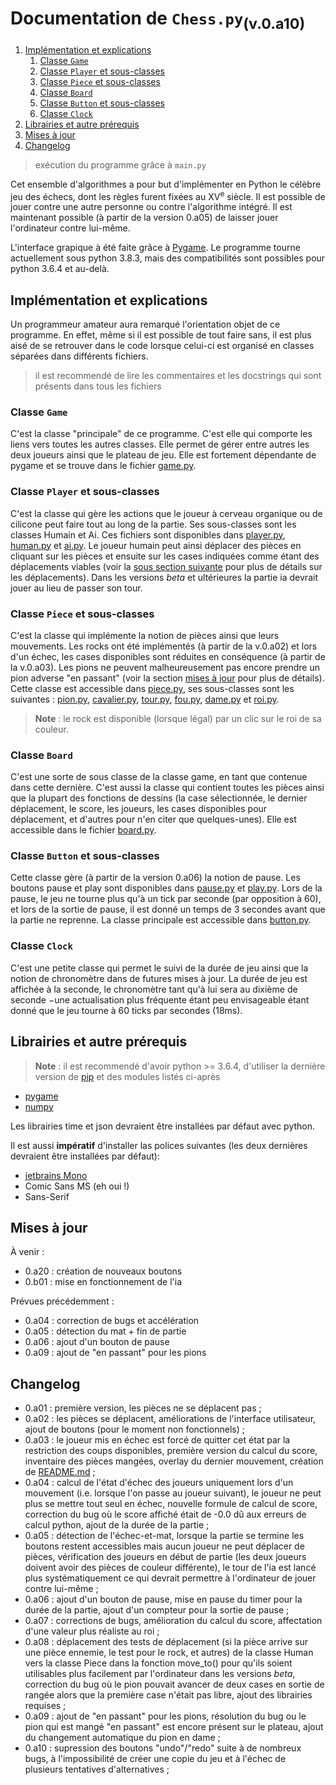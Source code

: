 # Documentation de `Chess.py`<sub>(v.0.a10)</sub>

1. [Implémentation et explications](#implémentation-et-explications)
   1. [Classe ``Game``](#classe-game)
   2. [Classe ``Player`` et sous-classes](#classe-player-et-sous-classes)
   3. [Classe ``Piece`` et sous-classes](#classe-piece-et-sous-classes)
   4. [Classe ``Board``](#classe-board)
   5. [Classe ``Button`` et sous-classes](#classe-button-et-sous-classes)
   6. [Classe ``Clock``](#classe-clock)
2. [Librairies et autre prérequis](#librairies-et-autre-prérequis)
3. [Mises à jour](#mises-à-jour)
4. [Changelog](#changelog)

> exécution du programme grâce à `main.py`

Cet ensemble d'algorithmes a pour but d'implémenter en Python le célèbre jeu des échecs, dont les règles furent fixées au XV<sup>e</sup> siècle. Il est possible de jouer contre une autre personne ou contre l'algorithme intégré. Il est maintenant possible (à partir de la version 0.a05) de laisser jouer l'ordinateur contre lui-même.

L'interface grapique à été faite grâce à [Pygame](https://www.pygame.org/). Le programme tourne actuellement sous python 3.8.3, mais des compatibilités sont possibles pour python 3.6.4 et au-delà.

## Implémentation et explications

Un programmeur amateur aura remarqué l'orientation objet de ce programme. En effet, même si il est possible de tout faire sans, il est plus aisé de se retrouver dans le code lorsque celui-ci est organisé en classes séparées dans différents fichiers.

> il est recommendé de lire les commentaires et les docstrings qui sont présents dans tous les fichiers

### Classe ``Game``

C'est la classe "principale" de ce programme. C'est elle qui comporte les liens vers toutes les autres classes. Elle permet de gérer entre autres les deux joueurs ainsi que le plateau de jeu. Elle est fortement dépendante de pygame et se trouve dans le fichier [game.py](game.py).

### Classe ``Player`` et sous-classes

C'est la classe qui gère les actions que le joueur à cerveau organique ou de cilicone peut faire tout au long de la partie. Ses sous-classes sont les classes Humain et Ai. Ces fichiers sont disponibles dans [player.py](player.py), [human.py](human.py) et [ai.py](ai.py). Le joueur humain peut ainsi déplacer des pièces en cliquant sur les pièces et ensuite sur les cases indiquées comme étant des déplacements viables (voir la [sous section suivante](#classe-piece-et-sous-classes) pour plus de détails sur les déplacements). Dans les versions _beta_ et ultérieures la partie ia devrait jouer au lieu de passer son tour.

### Classe ``Piece`` et sous-classes

C'est la classe qui implémente la notion de pièces ainsi que leurs mouvements. Les rocks ont été implémentés (à partir de la v.0.a02) et lors d'un échec, les cases disponibles sont réduites en conséquence (à partir de la v.0.a03). Les pions ne peuvent malheureusement pas encore prendre un pion adverse "en passant" (voir la section [mises à jour](#mises-à-jour) pour plus de détails). Cette classe est accessible dans [piece.py](piece.py), ses sous-classes sont les suivantes : [pion.py](pion.py), [cavalier.py](cavalier.py), [tour.py](tour.py), [fou.py](fou.py), [dame.py](dame.py) et [roi.py](roi.py).

> __**Note**__ : le rock est disponible (lorsque légal) par un clic sur le roi de sa couleur.

### Classe ``Board``

C'est une sorte de sous classe de la classe game, en tant que contenue dans cette dernière. C'est aussi la classe qui contient toutes les pièces ainsi que la plupart des fonctions de dessins (la case sélectionnée, le dernier déplacement, le score, les joueurs, les cases disponibles pour déplacement, et d'autres pour n'en citer que quelques-unes). Elle est accessible dans le fichier [board.py](board.py).

### Classe ``Button`` et sous-classes

Cette classe gère (à partir de la version 0.a06) la notion de pause. Les boutons pause et play sont disponibles dans [pause.py](pause.py) et [play.py](play.py). Lors de la pause, le jeu ne tourne plus qu'à un tick par seconde (par opposition à 60), et lors de la sortie de pause, il est donné un temps de 3 secondes avant que la partie ne reprenne. La classe principale est accessible dans [button.py](button.py).

### Classe ``Clock``

C'est une petite classe qui permet le suivi de la durée de jeu ainsi que la notion de chronomètre dans de futures mises à jour. La durée de jeu est affichée à la seconde, le chronomètre tant qu'à lui sera au dixième de seconde $-$une actualisation plus fréquente étant peu envisageable étant donné que le jeu tourne à 60 ticks par secondes (18ms).

## Librairies et autre prérequis

> __**Note**__ : il est recommendé d'avoir python >= 3.6.4, d'utiliser la dernière version de [pip](https://pypi.org/project/pip/) et des modules listés ci-après

-   [pygame](https://pypi.org/project/pygame/)
-   [numpy](https://pypi.org/project/numpy/)

Les librairies time et json devraient être installées par défaut avec python.

Il est aussi **impératif** d'installer las polices suivantes (les deux dernières devraient être installées par défaut):

-   [jetbrains Mono](https://www.jetbrains.com/lp/mono/)
-   Comic Sans MS (eh oui !)
-   Sans-Serif

## Mises à jour

À venir :

-   0.a20 : création de nouveaux boutons
-   0.b01 : mise en fonctionnement de l'ia

Prévues précédemment :

-   0.a04 : correction de bugs et accélération
-   0.a05 : détection du mat + fin de partie
-   0.a06 : ajout d'un bouton de pause
-   0.a09 : ajout de "en passant" pour les pions

## Changelog

-   0.a01 : première version, les pièces ne se déplacent pas ;
-   0.a02 : les pièces se déplacent, améliorations de l'interface utilisateur, ajout de boutons (pour le moment non fonctionnels) ;
-   0.a03 : le joueur mis en échec est forcé de quitter cet état par la restriction des coups disponibles, première version du calcul du score, inventaire des pièces mangées, overlay du dernier mouvement, création de [README.md](README.md) ;
-   0.a04 : calcul de l'état d'échec des joueurs uniquement lors d'un mouvement (i.e. lorsque l'on passe au joueur suivant), le joueur ne peut plus se mettre tout seul en échec, nouvelle formule de calcul de score, correction du bug où le score affiché était de -0.0 dû aux erreurs de calcul python, ajout de la durée de la partie ;
-   0.a05 : détection de l'échec-et-mat, lorsque la partie se termine les boutons restent accessibles mais aucun joueur ne peut déplacer de pièces, vérification des joueurs en début de partie (les deux joueurs doivent avoir des pièces de couleur différente), le tour de l'ia est lancé plus systématiquement ce qui devrait permettre à l'ordinateur de jouer contre lui-même ;
-   0.a06 : ajout d'un bouton de pause, mise en pause du timer pour la durée de la partie, ajout d'un compteur pour la sortie de pause ;
-   0.a07 : corrections de bugs, amélioration du calcul du score, affectation d'une valeur plus réaliste au roi ;
-   0.a08 : déplacement des tests de déplacement (si la pièce arrive sur une pièce ennemie, le test pour le rock, et autres) de la classe Human vers la classe Piece dans la fonction move_to() pour qu'ils soient utilisables plus facilement par l'ordinateur dans les versions *beta*, correction du bug où le pion pouvait avancer de deux cases en sortie de rangée alors que la première case n'était pas libre, ajout des librairies requises ;
-   0.a09 : ajout de "en passant" pour les pions, résolution du bug ou le pion qui est mangé "en passant" est encore présent sur le plateau, ajout du changement automatique du pion en dame ;
-   0.a10 : supression des boutons "undo"/"redo" suite à de nombreux bugs, à l'impossibilité de créer une copie du jeu et à l'échec de plusieurs tentatives d'alternatives ;
